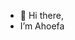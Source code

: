 - 👋 Hi there,
- I’m Ahoefa
   

<!---
agbemou/agbemou is a ✨ special ✨ repository because its `README.md` (this file) appears on your GitHub profile.
You can click the Preview link to take a look at your changes.
--->
